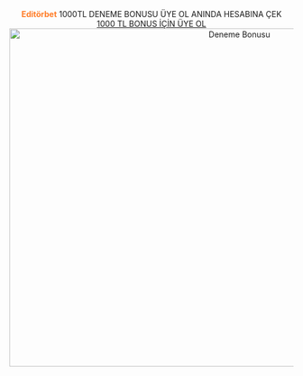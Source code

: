 <center><div class="fixed-banner"
    onclick="if(event.target.tagName !== 'A') window.open('https://edtbt.ink/4NMzuP', '_blank');"
    style="cursor: pointer;">
    <strong style="color: #ff7b25;">Editörbet</strong> 1000TL DENEME BONUSU ÜYE OL ANINDA HESABINA ÇEK
    <a href="https://edtbt.ink/4NMzuP" target="_blank" rel="noopener noreferrer" class="fixed-banner-btn">
<br>        <span style="white-space: nowrap;">1000 TL BONUS İÇİN ÜYE OL</span>
    </a>
</div>
<a href="https://edtbt.ink/4NMzuP">
  <img src="https://resmim.net/cdn/2025/06/10/ToXltH.jpg" title="Deneme Bonusu" width="800" height="600" />
</a>



</center>
